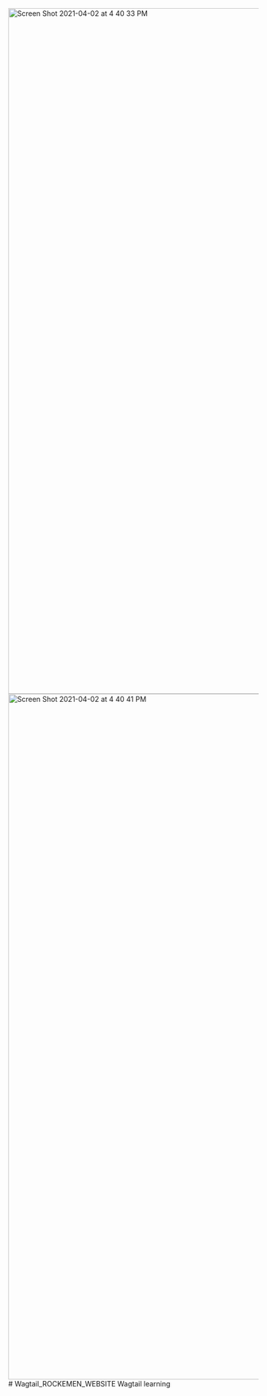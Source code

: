 <img width="1380" alt="Screen Shot 2021-04-02 at 4 40 33 PM" src="https://user-images.githubusercontent.com/38469892/113420560-38c85380-93d2-11eb-8330-b6bd8871277d.png">
<img width="1380" alt="Screen Shot 2021-04-02 at 4 40 41 PM" src="https://user-images.githubusercontent.com/38469892/113420564-3a921700-93d2-11eb-97ed-fe97f544759d.png">
# Wagtail_ROCKEMEN_WEBSITE
Wagtail learning
